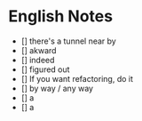 # English Notes
- [] there's a tunnel near by
- [] akward
- [] indeed
- [] figured out
- [] If you want refactoring, do it
- [] by way / any way
- [] a
- [] a